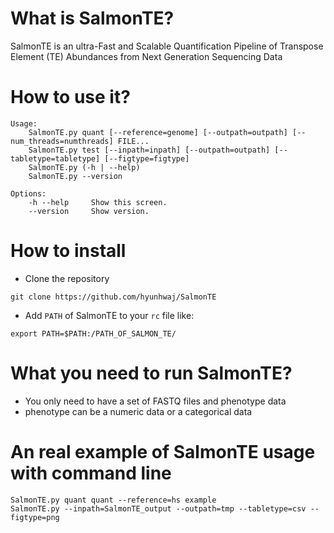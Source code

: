 # What is SalmonTE?

SalmonTE is an ultra-Fast and Scalable Quantification Pipeline of Transpose Element (TE) Abundances from Next Generation Sequencing Data

# How to use it?

```
Usage:
    SalmonTE.py quant [--reference=genome] [--outpath=outpath] [--num_threads=numthreads] FILE...
    SalmonTE.py test [--inpath=inpath] [--outpath=outpath] [--tabletype=tabletype] [--figtype=figtype]
    SalmonTE.py (-h | --help)
    SalmonTE.py --version

Options:
    -h --help     Show this screen.
    --version     Show version.
```

# How to install

* Clone the repository 

```
git clone https://github.com/hyunhwaj/SalmonTE
```

* Add `PATH` of SalmonTE to your `rc` file like:

```
export PATH=$PATH:/PATH_OF_SALMON_TE/
```


# What you need to run SalmonTE?

* You only need to have a set of FASTQ files and phenotype data
* phenotype can be a numeric data or a categorical data

# An real example of SalmonTE usage with command line 

```
SalmonTE.py quant quant --reference=hs example
SalmonTE.py --inpath=SalmonTE_output --outpath=tmp --tabletype=csv --figtype=png
```

